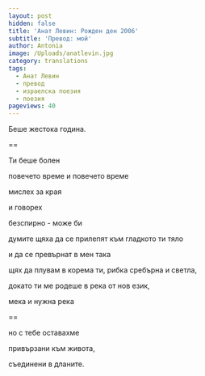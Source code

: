 ```yaml
---
layout: post
hidden: false
title: 'Анат Левин: Рожден ден 2006'
subtitle: 'Превод: мой'
author: Antonia
image: /Uploads/anatlevin.jpg
category: translations
tags:
  - Анат Левин
  - превод
  - израелска поезия
  - поезия
pageviews: 40
---
```

Беше жестока година.

\==

Ти беше болен

повечето време и повечето време

мислех за края

и говорех

безспирно - може би

думите щяха да се прилепят към гладкото ти тяло

и да се превърнат в мен така

щях да плувам в корема ти, рибка сребърна и светла,

докато ти ме родеше в река от нов език,

мека и нужна река

\==

но с тебе оставахме

привързани към живота,

съединени в дланите.

